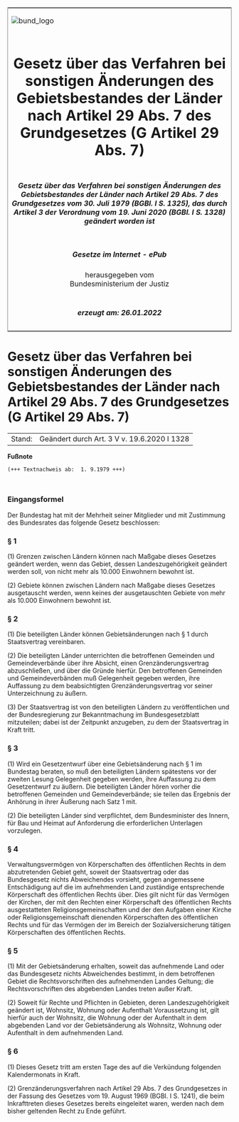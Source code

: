 <span id="DECKBLATT.html"></span>

<table border="0" frame="border" width="100%">

<tr valign="top">

<td align="left">

![bund\_logo](BfJ_2021_Web_de_de.gif)

</td>

<td align="right">

 

</td>

</tr>

<tr align="center" valign="middle">

<td colspan="2">

# Gesetz über das Verfahren bei sonstigen Änderungen des Gebietsbestandes der Länder nach Artikel 29 Abs. 7 des Grundgesetzes (G Artikel 29 Abs. 7)

</td>

</tr>

<tr align="center" valign="middle">

<td colspan="2">

##### Gesetz über das Verfahren bei sonstigen Änderungen des Gebietsbestandes der Länder nach Artikel 29 Abs. 7 des Grundgesetzes vom 30. Juli 1979 (BGBl. I S. 1325), das durch Artikel 3 der Verordnung vom 19. Juni 2020 (BGBl. I S. 1328) geändert worden ist

</td>

</tr>

<tr align="center" valign="middle">

<td colspan="2">

  
  

##### Gesetze im Internet - ePub  
  
herausgegeben vom  
Bundesministerium der Justiz

</td>

</tr>

<tr align="center" valign="bottom">

<td colspan="2">

  
  

##### erzeugt am: 26.01.2022

</td>

</tr>

</table>

<span id="BJNR013250979.html"></span>

# Gesetz über das Verfahren bei sonstigen Änderungen des Gebietsbestandes der Länder nach Artikel 29 Abs. 7 des Grundgesetzes (G Artikel 29 Abs. 7)

<div>

<div class="jnhtml">

|        |                                             |
| ------ | ------------------------------------------- |
| Stand: | Geändert durch Art. 3 V v. 19.6.2020 I 1328 |

</div>

</div>

<div>

  
**Fußnote**

<div class="jnhtml">

<div>

<div class="jurAbsatz">

  

``` 
(+++ Textnachweis ab:  1. 9.1979 +++)

 
```

</div>

</div>

</div>

</div>

<span id="BJNR013250979BJNE000100319.html"></span>

### Eingangsformel  

<div>

<div class="jnhtml">

<div>

<div class="jurAbsatz">

Der Bundestag hat mit der Mehrheit seiner Mitglieder und mit Zustimmung
des Bundesrates das folgende Gesetz beschlossen:

</div>

</div>

</div>

</div>

<span id="BJNR013250979BJNE000200319.html"></span>

### § 1  

<div>

<div class="jnhtml">

<div>

<div class="jurAbsatz">

(1) Grenzen zwischen Ländern können nach Maßgabe dieses Gesetzes
geändert werden, wenn das Gebiet, dessen Landeszugehörigkeit geändert
werden soll, von nicht mehr als 10.000 Einwohnern bewohnt ist.

</div>

<div class="jurAbsatz">

(2) Gebiete können zwischen Ländern nach Maßgabe dieses Gesetzes
ausgetauscht werden, wenn keines der ausgetauschten Gebiete von mehr als
10.000 Einwohnern bewohnt ist.

</div>

</div>

</div>

</div>

<span id="BJNR013250979BJNE000300319.html"></span>

### § 2  

<div>

<div class="jnhtml">

<div>

<div class="jurAbsatz">

(1) Die beteiligten Länder können Gebietsänderungen nach § 1 durch
Staatsvertrag vereinbaren.

</div>

<div class="jurAbsatz">

(2) Die beteiligten Länder unterrichten die betroffenen Gemeinden und
Gemeindeverbände über ihre Absicht, einen Grenzänderungsvertrag
abzuschließen, und über die Gründe hierfür. Den betroffenen Gemeinden
und Gemeindeverbänden muß Gelegenheit gegeben werden, ihre Auffassung zu
dem beabsichtigten Grenzänderungsvertrag vor seiner Unterzeichnung zu
äußern.

</div>

<div class="jurAbsatz">

(3) Der Staatsvertrag ist von den beteiligten Ländern zu veröffentlichen
und der Bundesregierung zur Bekanntmachung im Bundesgesetzblatt
mitzuteilen; dabei ist der Zeitpunkt anzugeben, zu dem der Staatsvertrag
in Kraft tritt.

</div>

</div>

</div>

</div>

<span id="BJNR013250979BJNE000401311.html"></span>

### § 3  

<div>

<div class="jnhtml">

<div>

<div class="jurAbsatz">

(1) Wird ein Gesetzentwurf über eine Gebietsänderung nach § 1 im
Bundestag beraten, so muß den beteiligten Ländern spätestens vor der
zweiten Lesung Gelegenheit gegeben werden, ihre Auffassung zu dem
Gesetzentwurf zu äußern. Die beteiligten Länder hören vorher die
betroffenen Gemeinden und Gemeindeverbände; sie teilen das Ergebnis der
Anhörung in ihrer Äußerung nach Satz 1 mit.

</div>

<div class="jurAbsatz">

(2) Die beteiligten Länder sind verpflichtet, dem Bundesminister des
Innern, für Bau und Heimat auf Anforderung die erforderlichen Unterlagen
vorzulegen.

</div>

</div>

</div>

</div>

<span id="BJNR013250979BJNE000500319.html"></span>

### § 4  

<div>

<div class="jnhtml">

<div>

<div class="jurAbsatz">

Verwaltungsvermögen von Körperschaften des öffentlichen Rechts in dem
abzutretenden Gebiet geht, soweit der Staatsvertrag oder das
Bundesgesetz nichts Abweichendes vorsieht, gegen angemessene
Entschädigung auf die im aufnehmenden Land zuständige entsprechende
Körperschaft des öffentlichen Rechts über. Dies gilt nicht für das
Vermögen der Kirchen, der mit den Rechten einer Körperschaft des
öffentlichen Rechts ausgestatteten Religionsgemeinschaften und der den
Aufgaben einer Kirche oder Religionsgemeinschaft dienenden
Körperschaften des öffentlichen Rechts und für das Vermögen der im
Bereich der Sozialversicherung tätigen Körperschaften des öffentlichen
Rechts.

</div>

</div>

</div>

</div>

<span id="BJNR013250979BJNE000600319.html"></span>

### § 5  

<div>

<div class="jnhtml">

<div>

<div class="jurAbsatz">

(1) Mit der Gebietsänderung erhalten, soweit das aufnehmende Land oder
das Bundesgesetz nichts Abweichendes bestimmt, in dem betroffenen Gebiet
die Rechtsvorschriften des aufnehmenden Landes Geltung; die
Rechtsvorschriften des abgebenden Landes treten außer Kraft.

</div>

<div class="jurAbsatz">

(2) Soweit für Rechte und Pflichten in Gebieten, deren
Landeszugehörigkeit geändert ist, Wohnsitz, Wohnung oder Aufenthalt
Voraussetzung ist, gilt hierfür auch der Wohnsitz, die Wohnung oder der
Aufenthalt in dem abgebenden Land vor der Gebietsänderung als Wohnsitz,
Wohnung oder Aufenthalt in dem aufnehmenden Land.

</div>

</div>

</div>

</div>

<span id="BJNR013250979BJNE000700319.html"></span>

### § 6  

<div>

<div class="jnhtml">

<div>

<div class="jurAbsatz">

(1) Dieses Gesetz tritt am ersten Tage des auf die Verkündung folgenden
Kalendermonats in Kraft.

</div>

<div class="jurAbsatz">

(2) Grenzänderungsverfahren nach Artikel 29 Abs. 7 des Grundgesetzes in
der Fassung des Gesetzes vom 19. August 1969 (BGBl. I S. 1241), die beim
Inkrafttreten dieses Gesetzes bereits eingeleitet waren, werden nach dem
bisher geltenden Recht zu Ende geführt.

</div>

</div>

</div>

</div>

